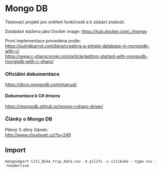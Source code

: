 ﻿# Mongo DB
Testovací projekt pro ověření funkčnosti a k získání znalostí.

Databáze stažena jako Docker image: https://hub.docker.com/_/mongo

První implementace provedena podle:  
https://putridparrot.com/blog/creating-a-simple-database-in-mongodb-with-c/  
https://www.c-sharpcorner.com/article/getting-started-with-mongodb-mongodb-with-c-sharp/

### Oficiální dokumentace
https://docs.mongodb.com/manual/

#### Dokumentace k C# driveru
https://mongodb.github.io/mongo-csharp-driver/

### Články o Mongo DB
Pěkný 3-dílný článek:  
http://www.cloudsvet.cz/?p=249

## Import
```mongoimport Citi_Bike_trip_data.csv -d pilifs -c citibike --type csv --headerline```